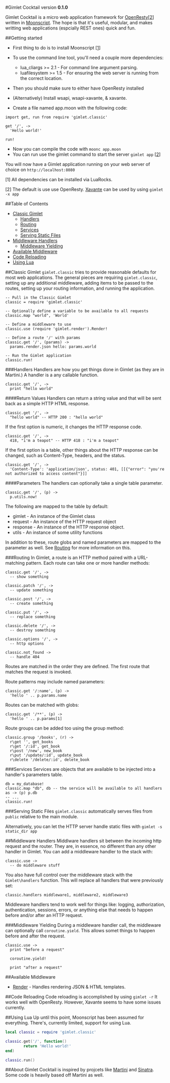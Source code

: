 #Gimlet Cocktail
version **0.1.0**

Gimlet Cocktail is a micro web application framework for [OpenResty](http://openresty.org/)[[2](#getting-started-note-2)] written in [Moonscript](http://moonscript.org/). The hope is that it's useful, modular, and makes writting web applications (espcially REST ones) quick and fun.

##Getting started

* First thing to do is to install Moonscript [[1](#getting-started-note-1)]
* To use the command line tool, you'll need a couple more dependencies:
  * lua_cliargs >= 2.1 - For command line argument parsing.
  * luafilesystem >= 1.5 - For ensuring the web server is running from the correct location.
* Then you should make sure to either have OpenResty installed
* (Alternatively) Install wsapi, wsapi-xavante, & xavante.

* Create a file named app.moon with the following code:
```moonscript
import get, run from require 'gimlet.classic'

get '/', ->
  'Hello world!'

run!
```
* Now you can compile the code with ```moonc app.moon```
* You can run use the gimlet command to start the server ```gimlet app``` [[2](#getting-started-note-2)]

You will now have a Gimlet application running on your web server of choice on ```http://localhost:8080```

[<a name="getting-started-note-1">1</a>] All dependencies can be installed via LuaRocks.

[<a name="getting-started-note-2">2</a>] The default is use use OpenResty. [Xavante](http://keplerproject.github.io/xavante) can be used by using ```gimlet -x app```

##Table of Contents
* [Classic Gimlet](#classic-gimlet)
  * [Handlers](#handlers)
  * [Routing](#routing)
  * [Services](#services)
  * [Serving Static Files](#serving-static-files)
* [Middleware Handlers](#middleware-handlers)
  * [Middleware Yielding](#middleware-yielding)
* [Available Middleware](#available-middleware)
* [Code Reloading](#code-reloading)
* [Using Lua](#using-lua)

##Classic Gimlet
 ```gimlet.classic``` tries to provide reasonable defaults for most web applications. The general pieces are requiring ```gimlet.classic```, setting up any additional middleware, adding items to be passed to the routes, setting up your routing information, and running the application.
```moonscript
-- Pull in the Classic Gimlet
classic = require 'gimlet.classic'

-- Optionally define a variable to be available to all requests
classic.map "world", 'World'

-- Define a middleware to use
classic.use (require 'gimlet.render').Render!

-- Define a route '/' with params
classic.get '/', (params) ->
  params.render.json hello: params.world

-- Run the Gimlet application
classic.run!
```

###Handlers
Handlers are how you get things done in Gimlet (as they are in Martini.) A handler is a any callable function.
```moonscript
classic.get '/', ->
  print "hello world"
```

####Return Values
Handlers can return a string value and that will be sent back as a simple HTTP HTML response. 
```moonscript
classic.get '/', ->
  "hello world" -- HTTP 200 : "hello world"
```
If the first option is numeric, it changes the HTTP response code.
```moonscript
classic.get '/', ->
  418, "i'm a teapot" -- HTTP 418 : "i'm a teapot"
```

If the first option is a table, other things about the HTTP response can be changed, such as Content-Type, headers, and the status.
```moonscript
classic.get '/', ->
  'Content-Type': 'application/json', status: 401, [[{"error": "you're not authorized to access content"}]]
```

####Parameters
The handlers can optionally take a single table parameter.
```moonscript
classic.get '/', (p) ->
  p.utils.now!
```
The following are mapped to the table by default:
* gimlet - An instance of the Gimlet class
* request - An instance of the HTTP request object
* response - An instance of the HTTP response object.
* utils - An instance of some utility functions

In addition to these, route globs and named parameters are mapped to the parameter as well. See [Routing](#routing) for more information on this.

###Routing
In Gimlet, a route is an HTTP method paired with a URL-matching pattern. Each route can take one or more handler methods:
```moonscript
classic.get '/', ->
  -- show something

classic.patch '/', ->
  -- update something

classic.post '/', ->
  -- create something

classic.put '/', ->
  -- replace something

classic.delete '/', ->
  -- destroy something

classic.options '/', ->
  -- http options

classic.not_found ->
  -- handle 404
```

Routes are matched in the order they are defined. The first route that matches the request is invoked.

Route patterns may include named parameters:
```moonscript
classic.get '/:name', (p) ->
  'hello ' .. p.params.name
```

Routes can be matched with globs:
```moonscript
classic.get '/**', (p) ->
  'hello ' .. p.params[1]
```
Route groups can be added too using the group method:
```moonscript
classic.group '/books', (r) ->
  r\get '', get_books
  r\get '/:id', get_book
  r\post '/new', new_book
  r\put '/update/:id', update_book
  r\delete '/delete/:id', delete_book
```
###Services
Services are objects that are available to be injected into a handler's parameters table.

```moonscript
db = my_database!
classic.map "db", db -- the service will be available to all handlers as -> (p) p.db
-- ...
classic.run!
```

###Serving Static Files
```gimlet.classic``` automatically serves files from ```public``` relative to the main module.

Alternatively, you can let the HTTP server handle static files with ```gimlet -s static_dir app```

##Middleware Handlers
Middlware handlers sit between the incoming http request and the router. They are, in essence, no different than any other handler in Gimlet. You can add a middleware handler to the stack with:
```moonscript
classic.use ->
  -- do middleware stuff
```

You also have full control over the middleware stack with the ```Gimlet\handlers``` function. This will replace all handlers that were previously set:
```moonscript
classic.handlers middleware1, middleware2, middleware3
```

Middleware handlers tend to work well for things like: logging, authorization, authentication, sessions, errors, or anything else that needs to happen before and/or after an HTTP request.

###Middleware Yielding
During a middleware handler call, the middleware can optionally call ```coroutine.yield```. This allows somet things to happen before and after the request.
```moonscript
classic.use ->
  print "before a request"

  coroutine.yield!

  print "after a request"
```

##Available Middleware
* [Render](http://github.com/losinggeneration/gimlet-render) - Handles rendering JSON & HTML templates.

##Code Reloading
Code reloading is accomplished by using ```gimlet -r``` It works well with OpenResty. However, Xavante seems to have some issues currently.

##Using Lua
Up until this point, Moonscript has been assumed for everything. There's, currently limited, support for using Lua.
```lua
local classic = require 'gimlet.classic'

classic.get('/', function()
        return 'Hello world!'
end)

classic.run()
```

##About
Gimlet Cocktail is inspired by projcets like [Martini](http://github.com/go-martini/martini) and [Sinatra](https://github.com/sinatra/sinatra). Some code is heavily based off Martini as well.


